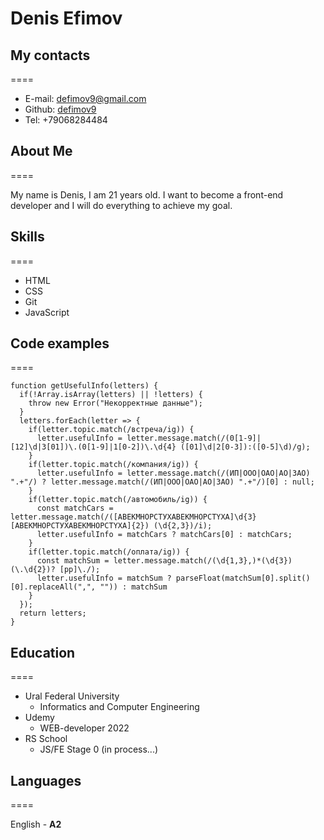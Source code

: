 # Denis Efimov

## My contacts

====

- E-mail: defimov9@gmail.com
- Github: [defimov9](https://github.com/defimov9)
- Tel: +79068284484

## About Me

====

My name is Denis, I am 21 years old. I want to become a front-end developer and I will do everything to achieve my goal.

## Skills

====

- HTML
- CSS
- Git
- JavaScript

## Code examples

====

```
function getUsefulInfo(letters) {
  if(!Array.isArray(letters) || !letters) {
    throw new Error("Некорректные данные");
  }
  letters.forEach(letter => {
    if(letter.topic.match(/встреча/ig)) {
      letter.usefulInfo = letter.message.match(/(0[1-9]|[12]\d|3[01])\.(0[1-9]|1[0-2])\.\d{4} ([01]\d|2[0-3]):([0-5]\d)/g);
    }
    if(letter.topic.match(/компания/ig)) {
      letter.usefulInfo = letter.message.match(/(ИП|ООО|ОАО|АО|ЗАО) ".+"/) ? letter.message.match(/(ИП|ООО|ОАО|АО|ЗАО) ".+"/)[0] : null;
    }
    if(letter.topic.match(/автомобиль/ig)) {
      const matchCars = letter.message.match(/([АВЕКМНОРСТУХABEKMHOPCTYXA]\d{3}[АВЕКМНОРСТУХABEKMHOPCTYXA]{2}) (\d{2,3})/i);
      letter.usefulInfo = matchCars ? matchCars[0] : matchCars;
    }
    if(letter.topic.match(/оплата/ig)) {
      const matchSum = letter.message.match(/(\d{1,3},)*(\d{3})(\.\d{2})? [рp]\./);
      letter.usefulInfo = matchSum ? parseFloat(matchSum[0].split()[0].replaceAll(",", "")) : matchSum
    }
  });
  return letters;
}
```

## Education

====

- Ural Federal University
  - Informatics and Computer Engineering
- Udemy
  - WEB-developer 2022
- RS School
  - JS/FE Stage 0 (in process...)

## Languages

====

English - **A2**
